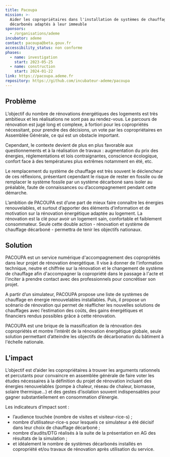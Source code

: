 ```yaml
---
title: Pacoupa
mission: >-
  Aider les copropriétaires dans l'installation de systèmes de chauffage
  décarbonés adaptés à leur immeuble 
sponsors:
  - /organisations/ademe
incubator: ademe
contact: pacoupa@beta.gouv.fr
accessibility_status: non conforme
phases:
  - name: investigation
    start: 2023-05-25
  - name: construction
    start: 2024-01-22
link: https://pacoupa.ademe.fr
repository: https://github.com/incubateur-ademe/pacoupa
---
```

## Problème

L’objectif du nombre de rénovations énergétiques des logements est très ambitieux et les réalisations ne sont pas au rendez-vous. Le parcours de rénovation est jugé long et complexe, à fortiori pour les copropriétés nécessitant, pour prendre des décisions, un vote par les copropriétaires en Assemblée Générale, ce qui est un obstacle important. 

Cependant, le contexte devient de plus en plus favorable aux questionnements et à la réalisation de travaux : augmentation du prix des énergies, réglementations et lois contraignantes, conscience écologique, confort face à des températures plus extrêmes notamment en été, etc. 

Le remplacement du système de chauffage est très souvent le déclencheur de ces réflexions, présentant cependant le risque de rester en fossile ou de remplacer le système fossile par un système décarboné sans isoler au préalable, faute de connaissances ou d’accompagnement pendant cette démarche.

L’ambition de PACOUPA est d’une part de mieux faire connaître les énergies renouvelables, et surtout d’apporter des éléments d’information et de motivation sur la rénovation énergétique adaptée au logement. La rénovation est la clé pour avoir un logement sain, confortable et faiblement consommateur. Seule cette double action - rénovation et système de chauffage décarboné - permettra de tenir les objectifs nationaux.

## Solution

PACOUPA est un service numérique d'accompagnement des copropriétés dans leur projet de rénovation énergétique. Il vise à donner de l'information technique, neutre et chiffrée sur la rénovation et le changement de système de chauffage afin d'accompagner la copropriété dans le passage à l'acte et l'inciter à prendre contact avec des professionnels pour concrétiser son projet.

A partir d’un simulateur, PACOUPA propose une liste de systèmes de chauffage en énergie renouvelables installables. Puis, il propose un scénario de rénovation qui permet de réafficher les nouvelles solutions de chauffages avec l’estimation des coûts, des gains énergétiques et financiers rendus possibles grâce à cette rénovation.

PACOUPA est une brique de la massification de la rénovation des copropriétés et montre l’intérêt de la rénovation énergétique globale, seule solution permettant d’atteindre les objectifs de décarbonation du bâtiment à l'échelle nationale.


## L'impact

L’objectif est d’aider les copropriétaires à trouver les arguments rationnels et percutants pour convaincre en assemblée générale de faire voter les études nécessaires à la définition du projet de rénovation incluant des énergies renouvelables (pompe à chaleur, réseau de chaleur, biomasse, solaire thermique…) et des gestes d’isolation souvent indispensables pour gagner substantiellement en consommation d’énergie.

Les indicateurs d’impact sont : 

- l’audience touchée (nombre de visites et visiteur-rice-s) ;
- nombre d’utilisateur-rice-s pour lesquels ce simulateur a été décisif dans leur choix de chauffage décarboné ;
- nombre d’audits/DTG réalisés à la suite de la présentation en AG des résultats de la simulation ;
- et idéalement le nombre de systèmes décarbonés installés en copropriété et/ou travaux de rénovation après utilisation du service.